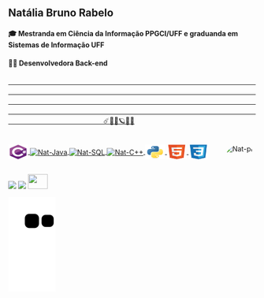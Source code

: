 ## Natália Bruno Rabelo  
#### 🎓 Mestranda em Ciência da Informação PPGCI/UFF e graduanda em Sistemas de Informação UFF
#### 👷‍♂️ Desenvolvedora Back-end 
<div align="center">
  <a href="https://github.com/nataliaRabelo">
</div>
ㅤㅤㅤㅤㅤㅤㅤㅤㅤㅤㅤㅤㅤㅤㅤㅤㅤㅤㅤㅤㅤㅤㅤㅤㅤㅤㅤㅤㅤㅤㅤㅤㅤㅤㅤㅤㅤㅤㅤㅤㅤㅤㅤㅤㅤㅤㅤㅤㅤㅤㅤㅤㅤㅤㅤㅤㅤㅤㅤㅤㅤㅤㅤㅤㅤㅤㅤㅤㅤㅤㅤㅤㅤㅤㅤㅤㅤㅤㅤㅤㅤㅤㅤㅤㅤㅤㅤㅤㅤㅤㅤㅤㅤㅤㅤㅤㅤㅤㅤㅤㅤㅤㅤㅤㅤㅤㅤㅤㅤㅤㅤㅤㅤㅤㅤㅤㅤㅤㅤㅤㅤㅤㅤㅤㅤㅤㅤㅤㅤㅤㅤㅤㅤㅤㅤㅤㅤㅤㅤㅤㅤㅤㅤㅤㅤㅤㅤㅤㅤㅤㅤㅤㅤㅤㅤㅤㅤㅤㅤㅤㅤㅤㅤㅤㅤㅤㅤㅤㅤㅤㅤ☄️🌌🌠🪐🌀🌟
<div style="display: inline_block"><br>
  <div style="display: inline_block"><br>
  <img align="center" alt="Nat-Csharp" height="30" width="40" src="https://raw.githubusercontent.com/devicons/devicon/master/icons/csharp/csharp-original.svg">
  <img align="center" alt="Nat-Java" height="30" width="40" src="https://www.puppefy.nl/content/images/2017/01/java-logo.jpg">
  <img align="center" alt="Nat-SQL" height="30" width="40" src="https://i.pinimg.com/564x/36/76/87/3676873088c7f6de4a38b6294cc7fdb0.jpg">
  <img align="center" alt="Nat-C++" height="30" width="40" src="https://smashicons.com/uploads/media/icon_thumbnail/0004/80/36b21a7aa736a2742027c9ff1875f138cc71c0a9.png">
  <img align="center" alt="Nat-Python" height="30" width="40" src="https://raw.githubusercontent.com/devicons/devicon/master/icons/python/python-original.svg">
  <img align="center" alt="Nat-HTML" height="30" width="40" src="https://raw.githubusercontent.com/devicons/devicon/master/icons/html5/html5-original.svg">
  <img align="center" alt="Nat-CSS" height="30" width="40" src="https://raw.githubusercontent.com/devicons/devicon/master/icons/css3/css3-original.svg">
  <img align="right" alt="Nat-pic" height="150" style="border-radius:50px;" src="https://avatars.githubusercontent.com/u/80719401?s=400&v=4">
</div>

  ##
 
<div> 
  <a href = "mailto:nataliabruno@id.uff.br"><img src="https://img.shields.io/badge/-Gmail-%23333?style=for-the-badge&logo=gmail&logoColor=white" target="_blank"></a>
  <a href="https://www.linkedin.com/in/nat%C3%A1lia-bruno-rabelo-63ba68158/" target="_blank"><img src="https://img.shields.io/badge/-LinkedIn-%230077B5?style=for-the-badge&logo=linkedin&logoColor=white" target="_blank"></a> 
  <a href="http://buscatextual.cnpq.br/buscatextual/visualizacv.do?id=K2448461E1&tokenCaptchar=03AGdBq27_PsvDwvTC3QmP-Z7tslO6UC8A0SQiT6mSxDz_8Um6gz2-unk2Hj-Lzf2Ol0_ItTcW0vRBks21FW51b81ze_ZvnHPh6vRV-kWZYsdkp-gKoC3J0QWXENHmYa5ipBGx_XKdTzFF-rPju3Nv3syuigAbNuz5sLmBhA5jC8hCV_63gJa7gYKZRjoJdFjLFHU-8ndv3fZYITeVvEDOYiR_6hV-9XBOehoUzavthkt8FVHdzA58LrAS9hqAKl-ECOSOMaoTzZobUtPPi201d2HgxL0NGopt6VopWaBVWVhL08nXSt7ZLT6RwmqRHXhV1DbJ87tweq5I75mq7g1BnkRWmSVzU_GOii7aMrwygZFD2rdpRKU8BBag7d-5QNSxO8NBERXn1Qg4Mzc3hk1_WZGP8tuqHzoCvfpMaMjt828fxs9_XRLzTk3KZ6UON_OVm5f8ie9cHLQk4wPe7IJRtxrmA0jytyWSbQ" target="_blank"><img src="https://hc.unicamp.br/wp-content/uploads/2020/04/icon-lattes.png" target="_blank" height="30" width="40"></a> 
 
  ![Snake animation](https://github.com/rafaballerini/rafaballerini/blob/output/github-contribution-grid-snake.svg)
 
</div>
